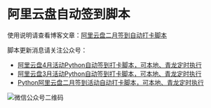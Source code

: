 # 阿里云盘自动签到脚本

使用说明请查看博客文章：[阿里云盘二月签到自动打卡脚本](https://blog.canheting.cn/posts/6b7ef7f1/)

脚本更新消息请关注公众号：

- [阿里云盘4月活动Python自动签到打卡脚本，可本地、青龙定时执行](https://mp.weixin.qq.com/s/Vogom3Cy4bJ_7MzKdk3CWg)
- [阿里云盘3月活动Python自动签到打卡脚本，可本地、青龙定时执行](https://mp.weixin.qq.com/s/tzDsJg2TNPCIOy8z55wedA)
- [Python阿里云盘二月签到活动自动打卡脚本，可本地、青龙定时执行](https://mp.weixin.qq.com/s/piPjShU9l1n9pUao-IfSQg)

![微信公众号二维码](https://media.canheting.cn/img/qrcode1.jpg)
